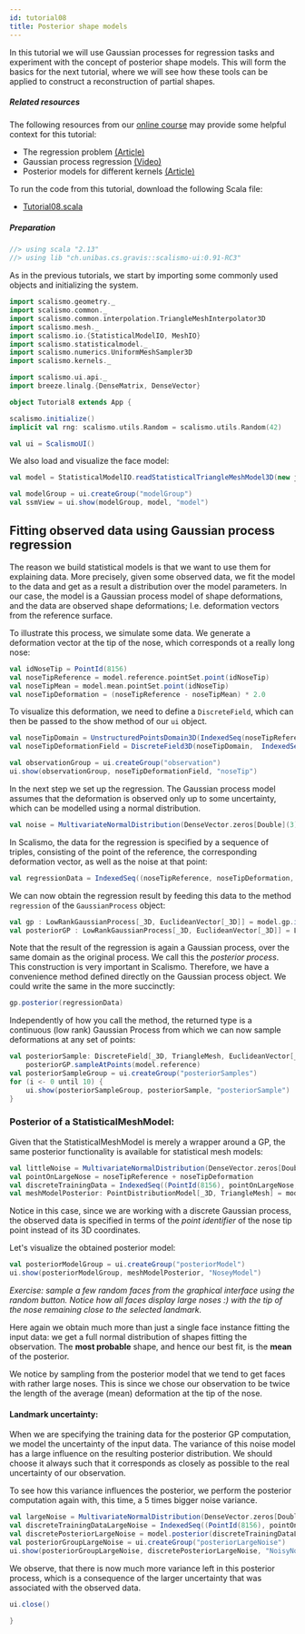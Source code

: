 ```yaml
---
id: tutorial08
title: Posterior shape models
---
```


In this tutorial we will use Gaussian processes for regression tasks and experiment with the concept of posterior shape models.
This will form the basics for the next tutorial, where we will see how these tools can be applied to construct a
reconstruction of partial shapes.

##### Related resources

The following resources from our [online course](https://www.futurelearn.com/courses/statistical-shape-modelling) may provide
some helpful context for this tutorial:

- The regression problem [(Article)](https://www.futurelearn.com/courses/statistical-shape-modelling/3/steps/250360)
- Gaussian process regression [(Video)](https://www.futurelearn.com/courses/statistical-shape-modelling/3/steps/250361)
- Posterior models for different kernels [(Article)](https://www.futurelearn.com/courses/statistical-shape-modelling/3/steps/250362)

To run the code from this tutorial, download the following Scala file:
- [Tutorial08.scala](./Tutorial08.scala)


##### Preparation

```scala mdoc:invisible
//> using scala "2.13"
//> using lib "ch.unibas.cs.gravis::scalismo-ui:0.91-RC3"
```

As in the previous tutorials, we start by importing some commonly used objects and initializing the system.

```scala mdoc:silent emptyLines:2
import scalismo.geometry._
import scalismo.common._
import scalismo.common.interpolation.TriangleMeshInterpolator3D
import scalismo.mesh._
import scalismo.io.{StatisticalModelIO, MeshIO}
import scalismo.statisticalmodel._
import scalismo.numerics.UniformMeshSampler3D
import scalismo.kernels._

import scalismo.ui.api._
import breeze.linalg.{DenseMatrix, DenseVector}
```

```scala mdoc:invisible emptyLines:2
object Tutorial8 extends App {
```


```scala mdoc:silent emptyLines:2
scalismo.initialize()
implicit val rng: scalismo.utils.Random = scalismo.utils.Random(42)

val ui = ScalismoUI()
```


We also load and visualize the face model:
```scala mdoc:silent emptyLines:2
val model = StatisticalModelIO.readStatisticalTriangleMeshModel3D(new java.io.File("datasets/bfm.h5")).get

val modelGroup = ui.createGroup("modelGroup")
val ssmView = ui.show(modelGroup, model, "model")
```


## Fitting observed data using Gaussian process regression

The reason we build statistical models is that we want to use them
for explaining data. More precisely, given some observed data, we fit the model
to the data and get as a result a distribution over the model parameters.
In our case, the model is a Gaussian process model of shape deformations, and the data are observed shape deformations; I.e. deformation vectors from the reference surface.

To illustrate this process, we simulate some data. We generate
a deformation vector at the tip of the nose, which corresponds ot a really long
nose:

```scala mdoc:silent emptyLines:2
val idNoseTip = PointId(8156)
val noseTipReference = model.reference.pointSet.point(idNoseTip)
val noseTipMean = model.mean.pointSet.point(idNoseTip)
val noseTipDeformation = (noseTipReference - noseTipMean) * 2.0
```

To visualize this deformation, we need to define a ```DiscreteField```, which can then be passed to the show
method of our ```ui``` object.
```scala mdoc:silent emptyLines:2
val noseTipDomain = UnstructuredPointsDomain3D(IndexedSeq(noseTipReference))
val noseTipDeformationField = DiscreteField3D(noseTipDomain,  IndexedSeq(noseTipDeformation))

val observationGroup = ui.createGroup("observation")
ui.show(observationGroup, noseTipDeformationField, "noseTip")
```

In the next step we set up the regression. The Gaussian process model assumes that the deformation
is observed only up to some uncertainty,
which can be modelled using a normal distribution.
```scala mdoc:silent
val noise = MultivariateNormalDistribution(DenseVector.zeros[Double](3), DenseMatrix.eye[Double](3))
```
In Scalismo, the data for the regression is specified by a sequence of triples, consisting of the point of the reference, the
 corresponding deformation vector, as well as the noise at that point:
```scala mdoc:silent
val regressionData = IndexedSeq((noseTipReference, noseTipDeformation, noise))
```

We can now obtain the regression result by feeding this data to the method ```regression``` of the ```GaussianProcess``` object:

```scala mdoc:silent emptyLines:2
val gp : LowRankGaussianProcess[_3D, EuclideanVector[_3D]] = model.gp.interpolate(TriangleMeshInterpolator3D())
val posteriorGP : LowRankGaussianProcess[_3D, EuclideanVector[_3D]] = LowRankGaussianProcess.regression(gp, regressionData)
```

Note that the result of the regression is again a Gaussian process, over the same domain as the original process. We call this the *posterior process*.
This construction is very important in Scalismo. Therefore, we have a convenience method defined directly on the Gaussian process object. We could write the same in
the more succinctly:

```scala mdoc:silent
gp.posterior(regressionData)
```

Independently of how you call the method, the returned type is a continuous (low rank) Gaussian Process from which we can now sample deformations at any set of points:

```scala mdoc:silent emptyLines:2
val posteriorSample: DiscreteField[_3D, TriangleMesh, EuclideanVector[_3D]] =
    posteriorGP.sampleAtPoints(model.reference)
val posteriorSampleGroup = ui.createGroup("posteriorSamples")
for (i <- 0 until 10) {
    ui.show(posteriorSampleGroup, posteriorSample, "posteriorSample")
}
```


### Posterior of a StatisticalMeshModel:

Given that the StatisticalMeshModel is merely a wrapper around a GP, the same posterior functionality is available for statistical mesh models:

```scala mdoc:silent emptyLines:2
val littleNoise = MultivariateNormalDistribution(DenseVector.zeros[Double](3), DenseMatrix.eye[Double](3) * 0.01)
val pointOnLargeNose = noseTipReference + noseTipDeformation
val discreteTrainingData = IndexedSeq((PointId(8156), pointOnLargeNose, littleNoise))
val meshModelPosterior: PointDistributionModel[_3D, TriangleMesh] = model.posterior(discreteTrainingData)
```

Notice in this case, since we are working with a discrete Gaussian process, the observed data is specified in terms of the *point identifier* of the nose tip point instead of its 3D coordinates.

Let's visualize the obtained posterior model:

```scala mdoc:silent emptyLines:2
val posteriorModelGroup = ui.createGroup("posteriorModel")
ui.show(posteriorModelGroup, meshModelPosterior, "NoseyModel")
```

*Exercise: sample a few random faces from the graphical interface using the random button. Notice how all faces display large noses :) with the tip of the nose remaining close to the selected landmark.*


Here again we obtain much more than just a single face instance fitting the input data: we get a full normal distribution of shapes fitting the observation. The **most probable** shape, and hence our best fit, is the **mean** of the posterior.

We notice by sampling from the posterior model that we tend to get faces with rather large noses. This is since we chose our observation to be twice the length of the
average (mean) deformation at the tip of the nose.


#### Landmark uncertainty:

When we are specifying the training data for the posterior GP computation,
we model the uncertainty of the input data. The variance of this
noise model has a large influence on the resulting posterior distribution.
We should choose it always such that it corresponds as closely as possible to
the real uncertainty of our observation.

To see how this variance influences the posterior, we perform the posterior computation again with,
this time, a 5 times bigger noise variance.


```scala mdoc:silent emptyLines:2
val largeNoise = MultivariateNormalDistribution(DenseVector.zeros[Double](3), DenseMatrix.eye[Double](3) * 5.0)
val discreteTrainingDataLargeNoise = IndexedSeq((PointId(8156), pointOnLargeNose, largeNoise))
val discretePosteriorLargeNoise = model.posterior(discreteTrainingDataLargeNoise)
val posteriorGroupLargeNoise = ui.createGroup("posteriorLargeNoise")
ui.show(posteriorGroupLargeNoise, discretePosteriorLargeNoise, "NoisyNoseyModel")
```
We observe, that there is now much more variance left in this posterior process,
which is a consequence of the larger uncertainty that was associated with the
observed data.


```scala mdoc:invisible
ui.close()
```

```scala mdoc:invisible
}
```